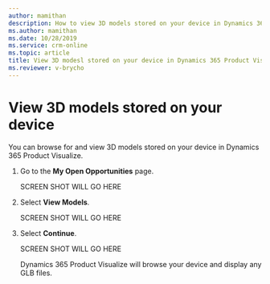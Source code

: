 ```yaml
---
author: mamithan
description: How to view 3D models stored on your device in Dynamics 365 Product Visualize
ms.author: mamithan
ms.date: 10/28/2019
ms.service: crm-online
ms.topic: article
title: View 3D modesl stored on your device in Dynamics 365 Product Visualize
ms.reviewer: v-brycho
---
```


# View 3D models stored on your device

You can browse for and view 3D models stored on your device in Dynamics 365 Product Visualize.

1. Go to the **My Open Opportunities** page.

   SCREEN SHOT WILL GO HERE
   
2. Select **View Models**.

   SCREEN SHOT WILL GO HERE

3. Select **Continue**.

   SCREEN SHOT WILL GO HERE
   
   Dynamics 365 Product Visualize will browse your device and display any GLB files.
